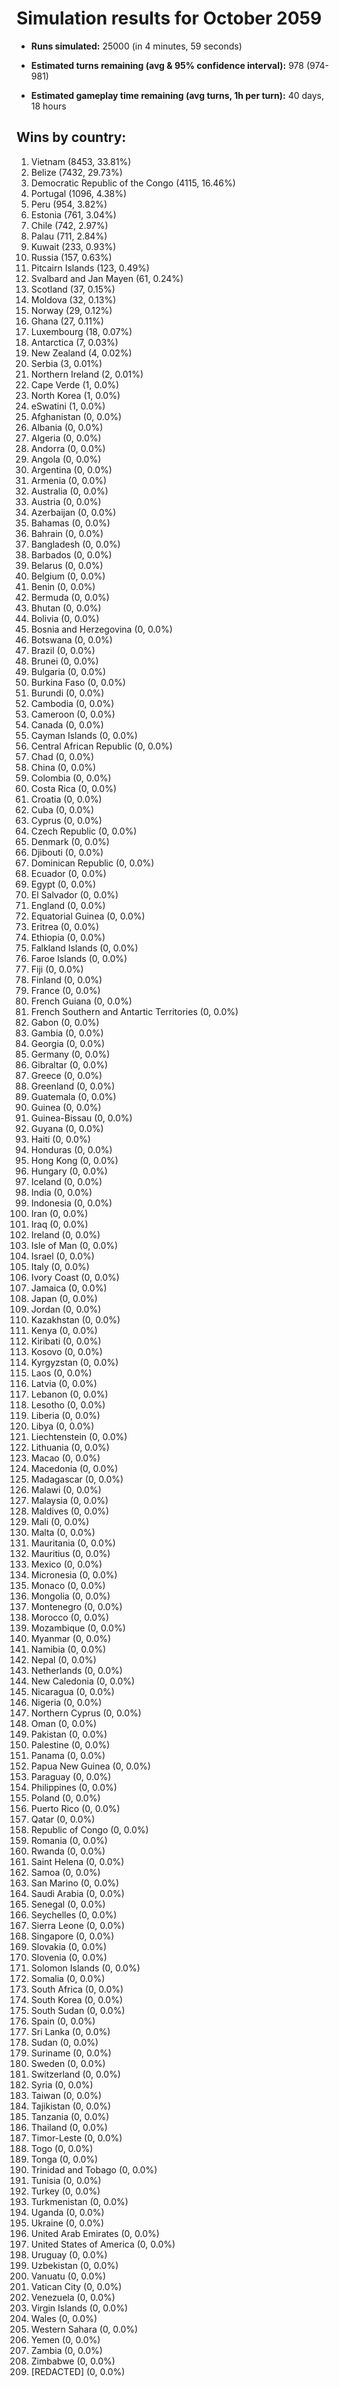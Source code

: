 # Simulation results for October 2059

* **Runs simulated:** 25000 (in 4 minutes, 59 seconds)

* **Estimated turns remaining (avg & 95% confidence interval):** 978 (974-981)

* **Estimated gameplay time remaining (avg turns, 1h per turn):** 40 days, 18 hours

## Wins by country:
1. Vietnam (8453, 33.81%)
2. Belize (7432, 29.73%)
3. Democratic Republic of the Congo (4115, 16.46%)
4. Portugal (1096, 4.38%)
5. Peru (954, 3.82%)
6. Estonia (761, 3.04%)
7. Chile (742, 2.97%)
8. Palau (711, 2.84%)
9. Kuwait (233, 0.93%)
10. Russia (157, 0.63%)
11. Pitcairn Islands (123, 0.49%)
12. Svalbard and Jan Mayen (61, 0.24%)
13. Scotland (37, 0.15%)
14. Moldova (32, 0.13%)
15. Norway (29, 0.12%)
16. Ghana (27, 0.11%)
17. Luxembourg (18, 0.07%)
18. Antarctica (7, 0.03%)
19. New Zealand (4, 0.02%)
20. Serbia (3, 0.01%)
21. Northern Ireland (2, 0.01%)
22. Cape Verde (1, 0.0%)
23. North Korea (1, 0.0%)
24. eSwatini (1, 0.0%)
25. Afghanistan (0, 0.0%)
26. Albania (0, 0.0%)
27. Algeria (0, 0.0%)
28. Andorra (0, 0.0%)
29. Angola (0, 0.0%)
30. Argentina (0, 0.0%)
31. Armenia (0, 0.0%)
32. Australia (0, 0.0%)
33. Austria (0, 0.0%)
34. Azerbaijan (0, 0.0%)
35. Bahamas (0, 0.0%)
36. Bahrain (0, 0.0%)
37. Bangladesh (0, 0.0%)
38. Barbados (0, 0.0%)
39. Belarus (0, 0.0%)
40. Belgium (0, 0.0%)
41. Benin (0, 0.0%)
42. Bermuda (0, 0.0%)
43. Bhutan (0, 0.0%)
44. Bolivia (0, 0.0%)
45. Bosnia and Herzegovina (0, 0.0%)
46. Botswana (0, 0.0%)
47. Brazil (0, 0.0%)
48. Brunei (0, 0.0%)
49. Bulgaria (0, 0.0%)
50. Burkina Faso (0, 0.0%)
51. Burundi (0, 0.0%)
52. Cambodia (0, 0.0%)
53. Cameroon (0, 0.0%)
54. Canada (0, 0.0%)
55. Cayman Islands (0, 0.0%)
56. Central African Republic (0, 0.0%)
57. Chad (0, 0.0%)
58. China (0, 0.0%)
59. Colombia (0, 0.0%)
60. Costa Rica (0, 0.0%)
61. Croatia (0, 0.0%)
62. Cuba (0, 0.0%)
63. Cyprus (0, 0.0%)
64. Czech Republic (0, 0.0%)
65. Denmark (0, 0.0%)
66. Djibouti (0, 0.0%)
67. Dominican Republic (0, 0.0%)
68. Ecuador (0, 0.0%)
69. Egypt (0, 0.0%)
70. El Salvador (0, 0.0%)
71. England (0, 0.0%)
72. Equatorial Guinea (0, 0.0%)
73. Eritrea (0, 0.0%)
74. Ethiopia (0, 0.0%)
75. Falkland Islands (0, 0.0%)
76. Faroe Islands (0, 0.0%)
77. Fiji (0, 0.0%)
78. Finland (0, 0.0%)
79. France (0, 0.0%)
80. French Guiana (0, 0.0%)
81. French Southern and Antartic Territories (0, 0.0%)
82. Gabon (0, 0.0%)
83. Gambia (0, 0.0%)
84. Georgia (0, 0.0%)
85. Germany (0, 0.0%)
86. Gibraltar (0, 0.0%)
87. Greece (0, 0.0%)
88. Greenland (0, 0.0%)
89. Guatemala (0, 0.0%)
90. Guinea (0, 0.0%)
91. Guinea-Bissau (0, 0.0%)
92. Guyana (0, 0.0%)
93. Haiti (0, 0.0%)
94. Honduras (0, 0.0%)
95. Hong Kong (0, 0.0%)
96. Hungary (0, 0.0%)
97. Iceland (0, 0.0%)
98. India (0, 0.0%)
99. Indonesia (0, 0.0%)
100. Iran (0, 0.0%)
101. Iraq (0, 0.0%)
102. Ireland (0, 0.0%)
103. Isle of Man (0, 0.0%)
104. Israel (0, 0.0%)
105. Italy (0, 0.0%)
106. Ivory Coast (0, 0.0%)
107. Jamaica (0, 0.0%)
108. Japan (0, 0.0%)
109. Jordan (0, 0.0%)
110. Kazakhstan (0, 0.0%)
111. Kenya (0, 0.0%)
112. Kiribati (0, 0.0%)
113. Kosovo (0, 0.0%)
114. Kyrgyzstan (0, 0.0%)
115. Laos (0, 0.0%)
116. Latvia (0, 0.0%)
117. Lebanon (0, 0.0%)
118. Lesotho (0, 0.0%)
119. Liberia (0, 0.0%)
120. Libya (0, 0.0%)
121. Liechtenstein (0, 0.0%)
122. Lithuania (0, 0.0%)
123. Macao (0, 0.0%)
124. Macedonia (0, 0.0%)
125. Madagascar (0, 0.0%)
126. Malawi (0, 0.0%)
127. Malaysia (0, 0.0%)
128. Maldives (0, 0.0%)
129. Mali (0, 0.0%)
130. Malta (0, 0.0%)
131. Mauritania (0, 0.0%)
132. Mauritius (0, 0.0%)
133. Mexico (0, 0.0%)
134. Micronesia (0, 0.0%)
135. Monaco (0, 0.0%)
136. Mongolia (0, 0.0%)
137. Montenegro (0, 0.0%)
138. Morocco (0, 0.0%)
139. Mozambique (0, 0.0%)
140. Myanmar (0, 0.0%)
141. Namibia (0, 0.0%)
142. Nepal (0, 0.0%)
143. Netherlands (0, 0.0%)
144. New Caledonia (0, 0.0%)
145. Nicaragua (0, 0.0%)
146. Nigeria (0, 0.0%)
147. Northern Cyprus (0, 0.0%)
148. Oman (0, 0.0%)
149. Pakistan (0, 0.0%)
150. Palestine (0, 0.0%)
151. Panama (0, 0.0%)
152. Papua New Guinea (0, 0.0%)
153. Paraguay (0, 0.0%)
154. Philippines (0, 0.0%)
155. Poland (0, 0.0%)
156. Puerto Rico (0, 0.0%)
157. Qatar (0, 0.0%)
158. Republic of Congo (0, 0.0%)
159. Romania (0, 0.0%)
160. Rwanda (0, 0.0%)
161. Saint Helena (0, 0.0%)
162. Samoa (0, 0.0%)
163. San Marino (0, 0.0%)
164. Saudi Arabia (0, 0.0%)
165. Senegal (0, 0.0%)
166. Seychelles (0, 0.0%)
167. Sierra Leone (0, 0.0%)
168. Singapore (0, 0.0%)
169. Slovakia (0, 0.0%)
170. Slovenia (0, 0.0%)
171. Solomon Islands (0, 0.0%)
172. Somalia (0, 0.0%)
173. South Africa (0, 0.0%)
174. South Korea (0, 0.0%)
175. South Sudan (0, 0.0%)
176. Spain (0, 0.0%)
177. Sri Lanka (0, 0.0%)
178. Sudan (0, 0.0%)
179. Suriname (0, 0.0%)
180. Sweden (0, 0.0%)
181. Switzerland (0, 0.0%)
182. Syria (0, 0.0%)
183. Taiwan (0, 0.0%)
184. Tajikistan (0, 0.0%)
185. Tanzania (0, 0.0%)
186. Thailand (0, 0.0%)
187. Timor-Leste (0, 0.0%)
188. Togo (0, 0.0%)
189. Tonga (0, 0.0%)
190. Trinidad and Tobago (0, 0.0%)
191. Tunisia (0, 0.0%)
192. Turkey (0, 0.0%)
193. Turkmenistan (0, 0.0%)
194. Uganda (0, 0.0%)
195. Ukraine (0, 0.0%)
196. United Arab Emirates (0, 0.0%)
197. United States of America (0, 0.0%)
198. Uruguay (0, 0.0%)
199. Uzbekistan (0, 0.0%)
200. Vanuatu (0, 0.0%)
201. Vatican City (0, 0.0%)
202. Venezuela (0, 0.0%)
203. Virgin Islands (0, 0.0%)
204. Wales (0, 0.0%)
205. Western Sahara (0, 0.0%)
206. Yemen (0, 0.0%)
207. Zambia (0, 0.0%)
208. Zimbabwe (0, 0.0%)
209. [REDACTED] (0, 0.0%)

